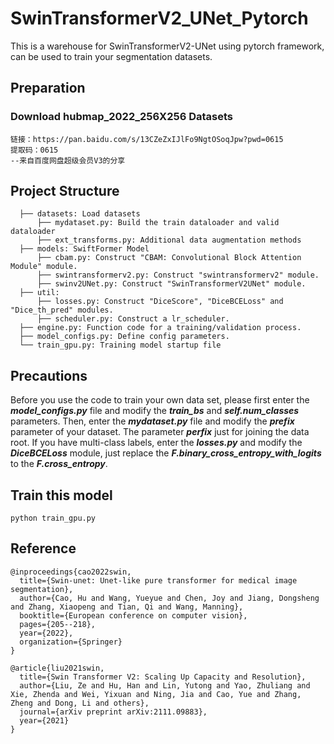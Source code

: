 # SwinTransformerV2_UNet_Pytorch

This is a warehouse for SwinTransformerV2-UNet using pytorch framework, can be used to train your segmentation datasets.

## Preparation
### Download hubmap_2022_256X256 Datasets
```
链接：https://pan.baidu.com/s/13CZeZxIJlFo9NgtOSoqJpw?pwd=0615 
提取码：0615 
--来自百度网盘超级会员V3的分享
```

## Project Structure
```
  ├── datasets: Load datasets
  	  ├── mydataset.py: Build the train dataloader and valid dataloader
  	  ├── ext_transforms.py: Additional data augmentation methods
  ├── models: SwiftFormer Model
  	  ├── cbam.py: Construct "CBAM: Convolutional Block Attention Module" module.
      ├── swintransformerv2.py: Construct "swintransformerv2" module.
      ├── swinv2UNet.py: Construct "SwinTransformerV2UNet" module.
  ├── util: 
      ├── losses.py: Construct "DiceScore", "DiceBCELoss" and "Dice_th_pred" modules.
  	  ├── scheduler.py: Construct a lr_scheduler.
  ├── engine.py: Function code for a training/validation process.
  ├── model_configs.py: Define config parameters.
  └── train_gpu.py: Training model startup file
```

## Precautions
Before you use the code to train your own data set, please first enter the ___model_configs.py___ file and modify the ___train_bs___ and ___self.num_classes___ parameters. Then, enter the ___mydataset.py___ file and modify the ___prefix___ parameter of your dataset. The parameter ___perfix___ just for joining the data root. If you have multi-class labels, enter the ___losses.py___ and modify the ___DiceBCELoss___ module, just replace the ___F.binary_cross_entropy_with_logits___ to the ___F.cross_entropy___.

## Train this model
```
python train_gpu.py
```

## Reference
```
@inproceedings{cao2022swin,
  title={Swin-unet: Unet-like pure transformer for medical image segmentation},
  author={Cao, Hu and Wang, Yueyue and Chen, Joy and Jiang, Dongsheng and Zhang, Xiaopeng and Tian, Qi and Wang, Manning},
  booktitle={European conference on computer vision},
  pages={205--218},
  year={2022},
  organization={Springer}
}

@article{liu2021swin,
  title={Swin Transformer V2: Scaling Up Capacity and Resolution},
  author={Liu, Ze and Hu, Han and Lin, Yutong and Yao, Zhuliang and Xie, Zhenda and Wei, Yixuan and Ning, Jia and Cao, Yue and Zhang, Zheng and Dong, Li and others},
  journal={arXiv preprint arXiv:2111.09883},
  year={2021}
}
```
